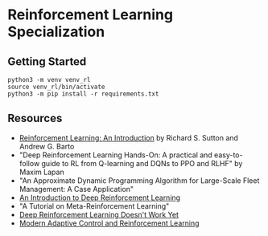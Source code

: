 # Reinforcement Learning Specialization


## Getting Started

```shell
python3 -m venv venv_rl
source venv_rl/bin/activate
python3 -m pip install -r requirements.txt
```

## Resources

- [Reinforcement Learning: An Introduction](http://incompleteideas.net/book/the-book-2nd.html) by Richard S. Sutton and Andrew G. Barto
- "Deep Reinforcement Learning Hands-On: A practical and easy-to-follow guide to RL from Q-learning and DQNs to PPO and RLHF" by Maxim Lapan
- "An Approximate Dynamic Programming Algorithm for Large-Scale Fleet Management: A Case Application"
- [An Introduction to Deep Reinforcement Learning](https://arxiv.org/abs/1811.12560)
- "A Tutorial on Meta-Reinforcement Learning"
- [Deep Reinforcement Learning Doesn't Work Yet](https://www.alexirpan.com/2018/02/14/rl-hard.html)
- [Modern Adaptive Control and Reinforcement Learning](https://macrl-book.github.io/book/)
